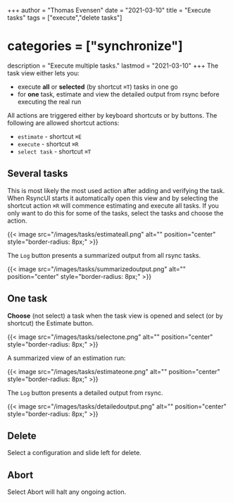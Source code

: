 +++
author = "Thomas Evensen"
date = "2021-03-10"
title =  "Execute tasks"
tags = ["execute","delete tasks"]
# categories = ["synchronize"]
description = "Execute multiple tasks."
lastmod = "2021-03-10"
+++
The task view either lets you:

- execute **all** or **selected** (by shortcut `⌘T`) tasks in one go
- for **one** task, estimate and view the detailed output from rsync before executing the real run

All actions are triggered either by keyboard shortcuts or by buttons. The following are allowed shortcut actions:

- `estimate` - shortcut `⌘E`
- `execute` - shortcut `⌘R`
- `select task` - shortcut `⌘T`

## Several tasks

This is most likely the most used action after adding and verifying the task. When RsyncUI starts it automatically open this view and by selecting the shortcut action `⌘R` will commence estimating and execute all tasks. If you only want to do this for some of the tasks, select the tasks and choose the action.

{{< image src="/images/tasks/estimateall.png" alt="" position="center" style="border-radius: 8px;" >}}

The `Log` button presents a summarized output from all rsync tasks.

{{< image src="/images/tasks/summarizedoutput.png" alt="" position="center" style="border-radius: 8px;" >}}

## One task

**Choose** (not select) a task when the task view is opened and select (or by shortcut) the Estimate button.

{{< image src="/images/tasks/selectone.png" alt="" position="center" style="border-radius: 8px;" >}}

A summarized view of an estimation run:

{{< image src="/images/tasks/estimateone.png" alt="" position="center" style="border-radius: 8px;" >}}

The `Log` button presents a detailed output from rsync.

{{< image src="/images/tasks/detailedoutput.png" alt="" position="center" style="border-radius: 8px;" >}}

## Delete

Select a configuration and slide left for delete.

## Abort

Select Abort will halt any ongoing action.
